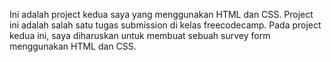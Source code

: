 Ini adalah project kedua saya yang menggunakan HTML dan CSS.
Project ini adalah salah satu tugas submission di kelas freecodecamp.
Pada project kedua ini, saya diharuskan untuk membuat sebuah survey form menggunakan HTML dan CSS.

